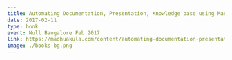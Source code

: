 ```yaml
---
title: Automating Documentation, Presentation, Knowledge base using Markdown (Zero to Hero)
date: 2017-02-11
type: book
event: Null Bangalore Feb 2017
link: https://madhuakula.com/content/automating-documentation-presentation-knowledgebase-using-markdown
image: ./books-bg.png
---
```

